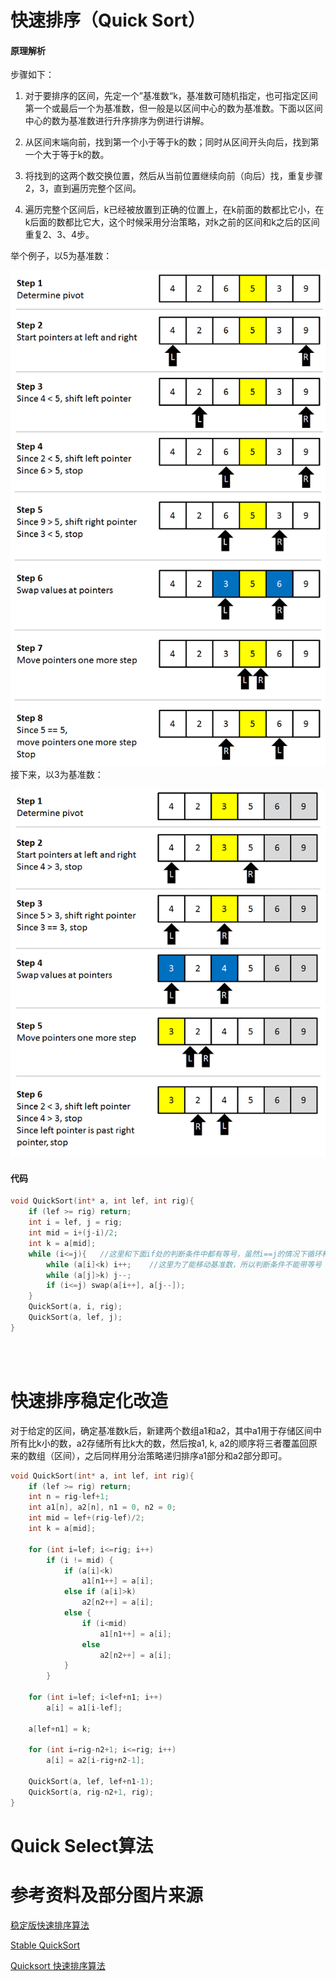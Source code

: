 # 快速排序（Quick Sort）
#### 原理解析
步骤如下：

1. 对于要排序的区间，先定一个”基准数“k，基准数可随机指定，也可指定区间第一个或最后一个为基准数，但一般是以区间中心的数为基准数。下面以区间中心的数为基准数进行升序排序为例进行讲解。

2. 从区间末端向前，找到第一个小于等于k的数；同时从区间开头向后，找到第一个大于等于k的数。

3. 将找到的这两个数交换位置，然后从当前位置继续向前（向后）找，重复步骤2，3，直到遍历完整个区间。

4. 遍历完整个区间后，k已经被放置到正确的位置上，在k前面的数都比它小，在k后面的数都比它大，这个时候采用分治策略，对k之前的区间和k之后的区间重复2、3、4步。

举个例子，以5为基准数：

![](快速排序及其变体_1.png)
<br/>
接下来，以3为基准数：

![](快速排序及其变体_2.png)
#### 代码
```cpp
void QuickSort(int* a, int lef, int rig){
    if (lef >= rig) return;
    int i = lef, j = rig;
    int mid = i+(j-i)/2;
    int k = a[mid];
    while (i<=j){   //这里和下面if处的判断条件中都有等号，虽然i==j的情况下循环和swap没有意义，但仍需要i和j的移动，否则会进入死循环
        while (a[i]<k) i++;    //这里为了能移动基准数，所以判断条件不能带等号
        while (a[j]>k) j--;
        if (i<=j) swap(a[i++], a[j--]);     
    }
    QuickSort(a, i, rig);
    QuickSort(a, lef, j);
}
```
<br/><br/>

# 快速排序稳定化改造
对于给定的区间，确定基准数k后，新建两个数组a1和a2，其中a1用于存储区间中所有比k小的数，a2存储所有比k大的数，然后按a1, k, a2的顺序将三者覆盖回原来的数组（区间），之后同样用分治策略递归排序a1部分和a2部分即可。
```cpp
void QuickSort(int* a, int lef, int rig){
    if (lef >= rig) return;
    int n = rig-lef+1;
    int a1[n], a2[n], n1 = 0, n2 = 0;
    int mid = lef+(rig-lef)/2;
    int k = a[mid];

    for (int i=lef; i<=rig; i++) 
        if (i != mid) {
            if (a[i]<k)
                a1[n1++] = a[i];
            else if (a[i]>k) 
                a2[n2++] = a[i];
            else {
                if (i<mid)
                    a1[n1++] = a[i];
                else 
                    a2[n2++] = a[i];
            }
        }
    
    for (int i=lef; i<lef+n1; i++)
        a[i] = a1[i-lef];

    a[lef+n1] = k;
    
    for (int i=rig-n2+1; i<=rig; i++)
        a[i] = a2[i-rig+n2-1];
    
    QuickSort(a, lef, lef+n1-1);
    QuickSort(a, rig-n2+1, rig);
}
```

# Quick Select算法


# 参考资料及部分图片来源
[稳定版快速排序算法](https://bitjoy.net/2016/08/18/the-stable-quick-sort/)

[Stable QuickSort](https://www.geeksforgeeks.org/stable-quicksort/)

[Quicksort 快速排序算法](https://www.cnblogs.com/chuangweili/articles/5159645.html)
